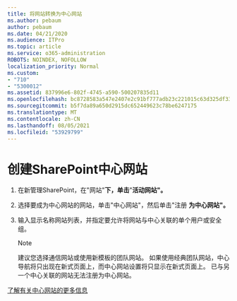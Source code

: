```yaml
---
title: 将网站转换为中心网站
ms.author: pebaum
author: pebaum
ms.date: 04/21/2020
ms.audience: ITPro
ms.topic: article
ms.service: o365-administration
ROBOTS: NOINDEX, NOFOLLOW
localization_priority: Normal
ms.custom:
- "710"
- "5300012"
ms.assetid: 837996e6-802f-4745-a590-500207835d11
ms.openlocfilehash: bc8728583a547e2407e2c91bf777adb23c221015c63d325df33db6c691f98e71
ms.sourcegitcommit: b5f7da89a650d2915dc652449623c78be6247175
ms.translationtype: MT
ms.contentlocale: zh-CN
ms.lasthandoff: 08/05/2021
ms.locfileid: "53929799"
---
```

# <a name="create-a-sharepoint-hub-site"></a>创建SharePoint中心网站

1. 在新管理SharePoint，在"网站"**下，单击**"**活动网站"。**

2. 选择要成为中心网站的网站，单击"中心网站"，然后单击"注册 **为中心网站"。**

3. 输入显示名称网站列表，并指定要允许将网站与中心关联的单个用户或安全组。

    > [!NOTE]
    >  建议您选择通信网站或使用新模板的团队网站。 如果使用经典团队网站，中心导航将只出现在新式页面上，而中心网站设置将只显示在新式页面上。 已与另一个中心关联的网站无法注册为中心网站。
  
[了解有关中心网站的更多信息](https://go.microsoft.com/fwlink/?linkid=869149)
  